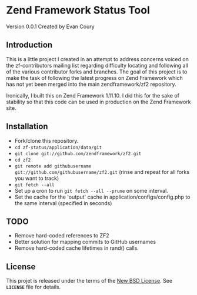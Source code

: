 Zend Framework Status Tool
================================
Version 0.0.1 Created by Evan Coury


Introduction
------------
This is a little project I created in an attempt to address concerns voiced on
the zf-contributors mailing list regarding difficulty locating and following all
of the various contributor forks and branches. The goal of this project is to
make the task of following the latest progress on Zend Framework which has not
yet been merged into the main zendframework/zf2 repository. 

Ironically, I built this on Zend Framework 1.11.10. I did this for the sake of
stability so that this code can be used in production on the Zend Framework
site. 

Installation
------------

* Fork/clone this repository.
* `cd zf-status/application/data/git`
* `git clone git://github.com/zendframework/zf2.git` 
* `cd zf2`
* `git remote add githubusername git://github.com/githubusername/zf2.git` (rinse and repeat for all forks you want to track)
* `git fetch --all`
* Set up a cron to run `git fetch --all --prune` on some interval.
* Set the cache for the 'output' cache in application/configs/config.php to the
  same interval (specified in seconds) 

TODO
------------

* Remove hard-coded references to ZF2
* Better solution for mapping commits to GitHub usernames
* Remove hard-coded cache lifetimes in rand() calls.

License
-------
This projet is released under the terms of the [New BSD License](http://www.opensource.org/licenses/BSD-3-Clause). See **`LICENSE`** file for details.
